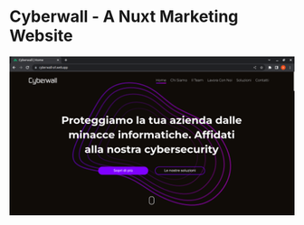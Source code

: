 # Cyberwall - A Nuxt Marketing Website

![preview](https://github.com/nablaFox/Cyberwall/blob/main/preview.png?raw=true)